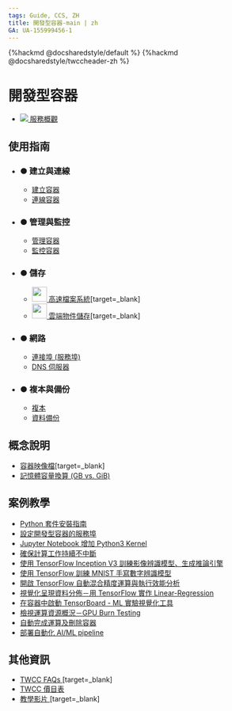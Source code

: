 ```yaml
---
tags: Guide, CCS, ZH
title: 開發型容器-main | zh
GA: UA-155999456-1
---
```


{%hackmd @docsharedstyle/default %}
{%hackmd @docsharedstyle/twccheader-zh %}


<!-- <style>
.nowrap {display:inline;}
</style> -->

# 開發型容器

- [![](https://cos.twcc.ai/SYS-MANUAL/uploads/upload_0b81080da8a39866cd1e0aa0471e9552.png) 服務概觀](/@preview-twccdocs/ccs-overview-zh)

<!-- - <p style="white-space:nowrap"><img src="https://cos.twcc.ai/SYS-MANUAL/uploads/upload_a6a90b5278463128736a00a7836d9bf9.png"><a href="https://man.twcc.ai/@TWSC/ccs-overview-zh">服務概觀</a></p> -->

使用指南 <i class="fa fa-book" aria-hidden="true"></i>
---
- ### ● 建立與連線
    - [建立容器](/@preview-twccdocs/guide-ccs-create-zh)
    - [連線容器](/@preview-twccdocs/guide-ccs-connect-zh)
- ### ● 管理與監控
    - [管理容器](/@preview-twccdocs/guide-ccs-manage-zh)
    - [監控容器](/@preview-twccdocs/guide-ccs-monitor-zh)
- ### ● 儲存
    - [<img src="https://cos.twcc.ai/SYS-MANUAL/uploads/upload_a2514dcee06093bda60777e51fd25438.png" width="30" heigh="30"> 高速檔案系統](https://man.twcc.ai/@preview-twccdocs/doc-hfs-main-zh)[target=_blank] 
    - [<img src="https://cos.twcc.ai/SYS-MANUAL/uploads/upload_def5cad4d4c84472a0e2d92ba82382ed.png" width="30" heigh="30"> 雲端物件儲存](https://man.twcc.ai/@preview-twccdocs/doc-cos-main-zh)[target=_blank]
- ### ● 網路
    - [連接埠 (服務埠)](/@preview-twccdocs/guide-ccs-port-zh)
    - [DNS 伺服器](/@preview-twccdocs/guide-ccs-dns-zh)
- ### ● 複本與備份
    - [複本](/@preview-twccdocs/guide-ccs-duplicate-zh)
    - [資料備份](https://man.twcc.ai/@twccdocs/cosbackup-zh)

概念說明 <i class="fa fa-commenting-o" aria-hidden="true"></i>
---

- [容器映像檔](https://man.twcc.ai/@twccdocs/ccs-concept-image-main-zh)[target=_blank]
- [記憶體容量換算 (GB vs. GiB)](https://man.twcc.ai/@twccdocs/concept-ccs-memory-conversion-zh)

案例教學 <i class="fa fa-lightbulb-o" aria-hidden="true"></i> 
---
- [Python 套件安裝指南](https://man.twcc.ai/@twccdocs/ccs-intactv-howto-zh)
- [設定開發型容器的服務埠](https://man.twcc.ai/@twccdocs/howto-ccs-config-service-port-zh)
- [Jupyter Notebook 增加 Python3 Kernel](https://man.twcc.ai/@twccdocs/howto-css-jupyter-add-python3-kernel-zh)
- [確保計算工作持續不中斷](https://man.twcc.ai/@twccdocs/ry74RpjT4?type=view)
- [使用 TensorFlow Inception V3 訓練影像辨識模型、生成推論引擎](https://man.twcc.ai/@twccdocs/rkOTAaoa4?type=view)
- [使用 TensorFlow 訓練 MNIST 手寫數字辨識模型](https://man.twcc.ai/@twccdocs/ryoveCipN?type=view)
- [開啟 TensorFlow 自動混合精度運算與執行效能分析](https://man.twcc.ai/@twccdocs/BJ-sMMc2r?type=view)
- [視覺化呈現資料分佈－用 TensorFlow 實作 Linear-Regression](https://man.twcc.ai/@twccdocs/rJXNbRoaV?type=view)
- [在容器中啟動 TensorBoard - ML 實驗視覺化工具](https://man.twcc.ai/@twccdocs/howto-ccs-launch-tensorboard-zh)
- [檢視運算資源概況－GPU Burn Testing](https://man.twcc.ai/@twccdocs/ByXcZRspE?type=view)
- [自動完成運算及刪除容器](https://man.twcc.ai/@twccdocs/howto-cli-ccs-automate-compute-delete-with-twccli-zh)
- [部署自動化 AI/ML pipeline](https://man.twcc.ai/@twccdocs/howto-cli-ccs-deploy-auto-aiml-pipeline-zh)

其他資訊 <i class="fa fa-info-circle" aria-hidden="true"></i>
---

<!-- - [Release Notes]() -->
- [TWCC FAQs <i class="fa fa-question-circle" aria-hidden="true"></i>](https://man.twcc.ai/@twccdocs/faq-zh/https%3A%2F%2Fman.twcc.ai%2F%40twccdocs%2Ffaq-ccs-zh)[target=_blank] 
- [TWCC 價目表 <i class="fa fa-th-list" aria-hidden="true"></i>](https://man.twcc.ai/@twccdocs/SJWlN3YDr) 
- [教學影片 <i class="fa fa-video-camera" aria-hidden="true"></i>](https://www.youtube.com/watch?v=LhqBdJK0PrY&list=PLYcc4OEy5lECamPUbNshaHtU6oizbVhLd)[target=_blank]